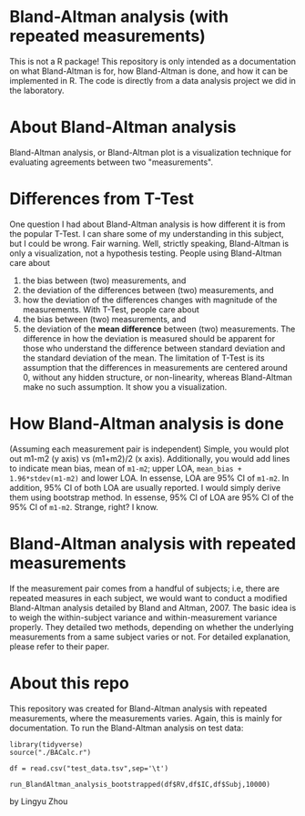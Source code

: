 # Bland-Altman analysis (with repeated measurements)
This is not a R package!
This repository is only intended as a documentation on what Bland-Altman is for, how Bland-Altman is done, and how it can be implemented in R. The code is directly from a data analysis project we did in the laboratory.

# About Bland-Altman analysis
Bland-Altman analysis, or Bland-Altman plot is a visualization technique for evaluating agreements between two "measurements".

# Differences from T-Test
One question I had about Bland-Altman analysis is how different it is from the popular T-Test. I can share some of my understanding in this subject, but I could be wrong. Fair warning.
Well, strictly speaking, Bland-Altman is only a visualization, not a hypothesis testing. People using Bland-Altman care about
1. the bias between (two) measurements, and 
2. the deviation of the differences between (two) measurements, and
3. how the deviation of the differences changes with magnitude of the measurements.
With T-Test, people care about 
1. the bias between (two) measurements, and
2. the deviation of the **mean difference** between (two) measurements.
The difference in how the deviation is measured should be apparent for those who understand the difference between standard deviation and the standard deviation of the mean. The limitation of T-Test is its assumption that the differences in measurements are centered around 0, without any hidden structure, or non-linearity, whereas Bland-Altman make no such assumption. It show you a visualization.

# How Bland-Altman analysis is done
(Assuming each measurement pair is independent)
Simple, you would plot out m1-m2 (y axis) vs (m1+m2)/2 (x axis). Additionally, you would add lines to indicate mean bias, mean of `m1-m2`; upper LOA, `mean_bias + 1.96*stdev(m1-m2)` and lower LOA.
In essense, LOA are 95% CI of `m1-m2`.
In addition, 95% CI of both LOA are usually reported. I would simply derive them using bootstrap method.
In essense, 95% CI of LOA are 95% CI of the 95% CI of `m1-m2`. Strange, right? I know.

# Bland-Altman analysis with repeated measurements
If the measurement pair comes from a handful of subjects; i.e, there are repeated measures in each subject, we would want to conduct a modified Bland-Altman analysis detailed by Bland and Altman, 2007. The basic idea is to weigh the within-subject variance and within-measurement variance properly. They detailed two methods, depending on whether the underlying measurements from a same subject varies or not. For detailed explanation, please refer to their paper.

# About this repo
This repository was created for Bland-Altman analysis with repeated measurements, where the measurements varies. Again, this is mainly for documentation.
To run the Bland-Altman analysis on test data:
```
library(tidyverse)
source("./BACalc.r")

df = read.csv("test_data.tsv",sep='\t')

run_BlandAltman_analysis_bootstrapped(df$RV,df$IC,df$Subj,10000)
```

by Lingyu Zhou
